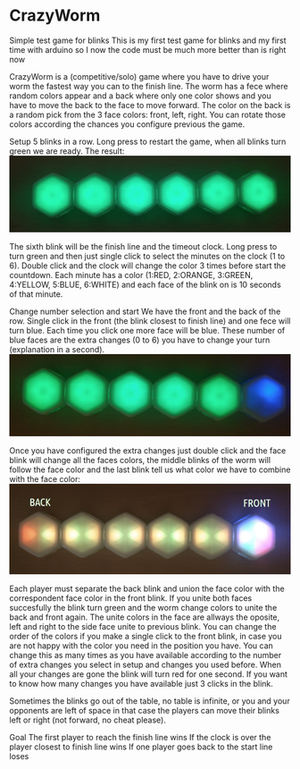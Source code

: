 # CrazyWorm
Simple test game for blinks
This is my first test game for blinks and my first time with arduino so I now the code must be much more better than is right now

CrazyWorm is a (competitive/solo) game where you have to drive your worm the fastest way you can to the finish line.
The worm has a fece where random colors appear and a back where only one color shows and you have to move the back to the face to move forward.
The color on the back is a random pick from the 3 face colors: front, left, right. You can rotate those colors according the chances you configure previous the game.

Setup
5 blinks in a row. Long press to restart the game, when all blinks turn green we are ready. The result:
![alt text](https://github.com/jkarpago/CrazyWorm/blob/main/img/setup.jpg?raw=true)

The sixth blink will be the finish line and the timeout clock. Long press to turn green and then just single click to select the minutes on the clock (1 to 6). Double click and the clock will change the color 3 times before start the countdown. Each minute has a color (1:RED, 2:ORANGE, 3:GREEN, 4:YELLOW, 5:BLUE, 6:WHITE) and each face of the blink on is 10 seconds of that minute.

Change number selection and start
We have the front and the back of the row. Single click in the front (the blink closest to finish line) and one fece will turn blue. Each time you click one more face will be blue. These number of blue faces are the extra changes (0 to 6) you have to change your turn (explanation in a second).
![alt text](https://github.com/jkarpago/CrazyWorm/blob/main/img/changes.jpg?raw=true)

Once you have configured the extra changes just double click and the face blink will change all the faces colors, the middle blinks of the worm will follow the face color and the last blink tell us what color we have to combine with the face color:
![alt text](https://github.com/jkarpago/CrazyWorm/blob/main/img/start.jpg?raw=true)

Each player must separate the back blink and union the face color with the correspondent face color in the front blink. If you unite both faces succesfully the blink turn green and the worm change colors to unite the back and front again. The unite colors in the face are allways the oposite, left and right to the side face unite to previous blink. You can change the order of the colors if you make a single click to the front blink, in case you are not happy with the color you need in the position you have. You can change this as many times as you have available according to the number of extra changes you select in setup and changes you used before. When all your changes are gone the blink will turn red for one second. If you want to know how many changes you have available just 3 clicks in the blink.

Sometimes the blinks go out of the table, no table is infinite, or you and your opponents are left of space in that case the players can move their blinks left or right (not forward, no cheat please).

Goal
The first player to reach the finish line wins
If the clock is over the player closest to finish line wins
If one player goes back to the start line loses

